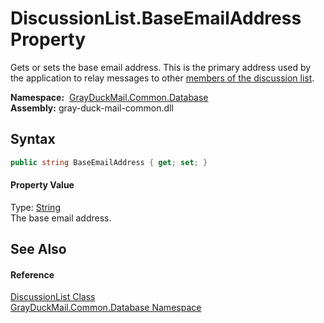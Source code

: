 DiscussionList.BaseEmailAddress Property
========================================
Gets or sets the base email address. This is the primary address used by the application to relay messages to other [members of the discussion list][1].

  **Namespace:**  [GrayDuckMail.Common.Database][2]  
  **Assembly:** gray-duck-mail-common.dll

Syntax
------

```csharp
public string BaseEmailAddress { get; set; }
```

#### Property Value
Type: [String][3]  
 The base email address. 

See Also
--------

#### Reference
[DiscussionList Class][4]  
[GrayDuckMail.Common.Database Namespace][2]  

[1]: ../Contact/README.md
[2]: ../README.md
[3]: https://docs.microsoft.com/dotnet/api/system.string
[4]: README.md